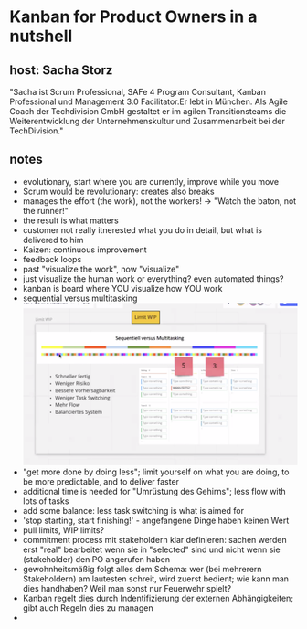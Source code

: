 # Kanban for Product Owners in a nutshell

## host: Sacha Storz
"Sacha ist Scrum Professional, SAFe 4 Program Consultant, Kanban Professional und Management 3.0 Facilitator.Er lebt in München. Als Agile Coach der Techdivision GmbH gestaltet er im agilen Transitionsteams die Weiterentwicklung der Unternehmenskultur und Zusammenarbeit bei der TechDivision."

## notes
* evolutionary, start where you are currently, improve while you move
* Scrum would be revolutionary: creates also breaks
* manages the effort (the work), not the workers! -> "Watch the baton, not the runner!"
* the result is what matters
* customer not really itnerested what you do in detail, but what is delivered to him
* Kaizen: continuous improvement
* feedback loops
* past "visualize the work", now "visualize"
* just visualize the human work or everything? even automated things?
* kanban is board where YOU visualize how YOU work
* sequential versus multitasking ![](meetup_20210318_3.png)
* "get more done by doing less"; limit yourself on what you are doing, to be more predictable, and to deliver faster
* additional time is needed for "Umrüstung des Gehirns"; less flow with lots of tasks
* add some balance: less task switching is what is aimed for
* 'stop starting, start finishing!' - angefangene Dinge haben keinen Wert
* pull limits, WIP limits?
* commitment process mit stakeholdern klar definieren: sachen werden erst "real" bearbeitet wenn sie in "selected" sind und nicht wenn sie (stakeholder) den PO angerufen haben
* gewohnheitsmäßig folgt alles dem Schema: wer (bei mehrerern Stakeholdern) am lautesten schreit, wird zuerst bedient; wie kann man dies handhaben? Weil man sonst nur Feuerwehr spielt?
* Kanban regelt dies durch Indentifizierung der externen Abhängigkeiten; gibt auch Regeln dies zu managen
* 

